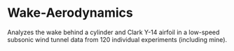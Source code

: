 # Wake-Aerodynamics
Analyzes the wake behind a cylinder and Clark Y-14 airfoil in a low-speed subsonic wind tunnel data from 120 individual experiments (including mine).

